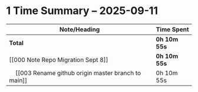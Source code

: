 # 1 Time Summary – 2025-09-11

| Note/Heading | Time Spent |
|--------------|------------|
| **Total** | **0h 10m 55s** |
| [[000 Note Repo Migration Sept 8]] | **0h 10m 55s** |
| &nbsp;&nbsp;&nbsp;&nbsp;[[003 Rename github origin master branch to main]] | 0h 10m 55s |

